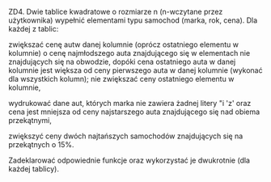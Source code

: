 ZD4. Dwie tablice kwadratowe o rozmiarze n (n-wczytane przez użytkownika) wypełnić
elementami typu samochod (marka, rok, cena). Dla każdej z tablic:

zwiększać cenę autw danej kolumnie (oprócz ostatniego elementu w kolumnie) o
cenę najmłodszego auta znajdującego się w elementach nie znajdujących się na
obwodzie, dopóki cena ostatniego auta w danej kolumnie jest większa od ceny
pierwszego auta w danej kolumnie (wykonać dla wszystkich kolumn); nie
zwiększać ceny ostatniego elementu w kolumnie,

wydrukować dane aut, których marka nie zawiera żadnej litery "i 'z' oraz cena
jest mniejsza od ceny najstarszego auta znajdującego się nad obiema
przekątnymi,

zwiększyć ceny dwóch najtańszych samochodów znajdujących się na
przekątnych o 15%.

Zadeklarować odpowiednie funkcje oraz wykorzystać je dwukrotnie (dla każdej tablicy).